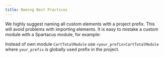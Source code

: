 ```yaml
---
title: Naming Best Practices
---
```


We highly suggest naming all custom elements with a project prefix. This will avoid problems with importing elements. It is easy to mistake a custom module with a Spartacus module, for example:

Instead of own module `CartTotalModule` use `<your_prefix>CartTotalModule` where `your_prefix` is globally used prefix in the project.

